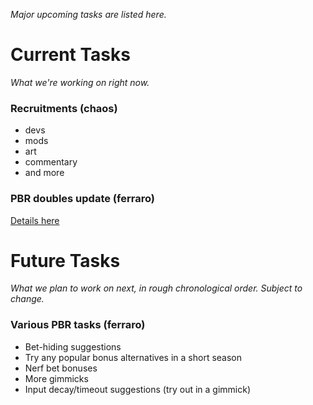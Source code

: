 *Major upcoming tasks are listed here.*

# Current Tasks

*What we're working on right now.*

### Recruitments (chaos)
- devs
- mods
- art
- commentary
- and more

### PBR doubles update (ferraro)

[Details here](/projects/PBR_DOUBLES_UPDATE.md)

# Future Tasks

*What we plan to work on next, in rough chronological order. Subject to change.*

### Various PBR tasks (ferraro)
- Bet-hiding suggestions
- Try any popular bonus alternatives in a short season
- Nerf bet bonuses
- More gimmicks
- Input decay/timeout suggestions (try out in a gimmick)
